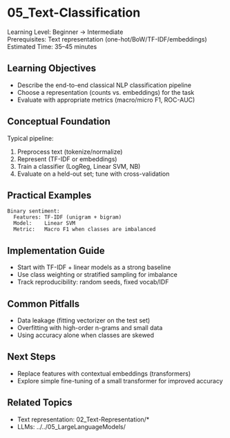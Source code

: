 # 05_Text-Classification

Learning Level: Beginner → Intermediate  
Prerequisites: Text representation (one-hot/BoW/TF-IDF/embeddings)  
Estimated Time: 35–45 minutes

## Learning Objectives

- Describe the end-to-end classical NLP classification pipeline
- Choose a representation (counts vs. embeddings) for the task
- Evaluate with appropriate metrics (macro/micro F1, ROC-AUC)

## Conceptual Foundation

Typical pipeline:

1. Preprocess text (tokenize/normalize)
2. Represent (TF-IDF or embeddings)
3. Train a classifier (LogReg, Linear SVM, NB)
4. Evaluate on a held-out set; tune with cross-validation

## Practical Examples

```text
Binary sentiment:
  Features: TF-IDF (unigram + bigram)
  Model:    Linear SVM
  Metric:   Macro F1 when classes are imbalanced
```

## Implementation Guide

- Start with TF-IDF + linear models as a strong baseline
- Use class weighting or stratified sampling for imbalance
- Track reproducibility: random seeds, fixed vocab/IDF

## Common Pitfalls

- Data leakage (fitting vectorizer on the test set)
- Overfitting with high-order n-grams and small data
- Using accuracy alone when classes are skewed

## Next Steps

- Replace features with contextual embeddings (transformers)
- Explore simple fine-tuning of a small transformer for improved accuracy

## Related Topics

- Text representation: 02_Text-Representation/*
- LLMs: ../../05_LargeLanguageModels/
